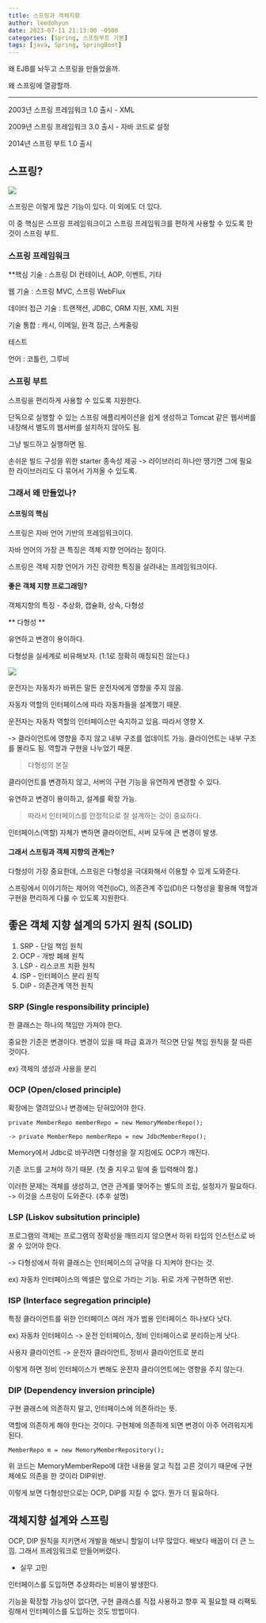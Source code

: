 ```yaml
---
title: 스프링과 객체지향
author: leedohyun
date: 2023-07-11 21:13:00 -0500
categories: [Spring, 스프링부트 기본]
tags: [java, Spring, SpringBoot]
---
```


왜 EJB를 놔두고 스프링을 만들었을까.

왜 스프링에 열광할까.

---

2003년 스프링 프레임워크 1.0 출시 - XML

2009년 스프링 프레임워크 3.0 출시 - 자바 코드로 설정

2014년 스프링 부트 1.0 출시

## 스프링?

![](https://blog.kakaocdn.net/dn/cTUGcI/btsnoE002UT/JifDcOQV2IS7qcT6wdyMP0/img.png)

스프링은 이렇게 많은 기능이 있다. 이 외에도 더 있다.

이 중 핵심은 스프링 프레임워크이고 스프링 프레임워크를 편하게 사용할 수 있도록 한 것이 스프링 부트.

### 스프링 프레임워크

**핵심 기술 : 스프링 DI 컨테이너, AOP, 이벤트, 기타

웹 기술 : 스프링 MVC, 스프링 WebFlux

데이터 접근 기술 : 트랜잭션, JDBC, ORM 지원, XML 지원

기술 통합 : 캐시, 이메일, 원격 접근, 스케줄링

테스트

언어 : 코틀린, 그루비

### 스프링 부트

스프링을 편리하게 사용할 수 있도록 지원한다.

단독으로 실행할 수 있는 스프링 애플리케이션을 쉽게 생성하고 Tomcat 같은 웹서버를 내장해서 별도의 웹서버를 설치하지 않아도 됨.

그냥 빌드하고 실행하면 됨.

손쉬운 빌드 구성을 위한 starter 종속성 제공 -> 라이브러리 하나만 땡기면 그에 필요한 라이브러리도 다 묶어서 가져올 수 있도록.

### 그래서 왜 만들었나?

#### 스프링의 핵심

스프링은 자바 언어 기반의 프레임워크이다.

자바 언어의 가장 큰 특징은 객체 지향 언어라는 점이다.

스프링은 객체 지향 언어가 가진 강력한 특징을 살려내는 프레임워크이다.

#### 좋은 객체 지향 프로그래밍?

객체지향의 특징 - 추상화, 캡슐화, 상속, 다형성

** 다형성 **

유연하고 변경이 용이하다.

다형성을 실세계로 비유해보자. (1:1로 정확히 매칭되진 않는다.)

![](https://blog.kakaocdn.net/dn/AbGh5/btsnom7q2Hn/hSiVjdei0s5Jq9JLfkvFe0/img.png)

운전자는 자동차가 바뀌든 말든 운전자에게 영향을 주지 않음. 

자동차 역할의 인터페이스에 따라 자동차들을 설계했기 때문.

운전자는 자동차 역할의 인터페이스만 숙지하고 있음. 따라서 영향 X.

-> 클라이언트에 영향을 주지 않고 내부 구조를 업데이트 가능. 클라이언트는 내부 구조를 몰라도 됨. 역할과 구현을 나누었기 때문.

>  다형성의 본질

클라이언트를 변경하지 않고, 서버의 구현 기능을 유연하게 변경할 수 있다.

유연하고 변경이 용이하고, 설계를 확장 가능. 

>  따라서 인터페이스를 안정적으로 잘 설계하는 것이 중요하다. 

인터페이스(역할) 자체가 변하면 클라이언트, 서버 모두에 큰 변경이 발생.

#### 그래서 스프링과 객체 지향의 관계는?

다형성이 가장 중요한데, 스프링은 다형성을 극대화해서 이용할 수 있게 도와준다.

스프링에서 이야기하는 제어의 역전(loC), 의존관계 주입(DI)은 다형성을 활용해 역할과 구현을 편리하게 다룰 수 있도록 지원한다.

## 좋은 객체 지향 설계의 5가지 원칙 (SOLID)

1. SRP - 단일 책임 원칙
2. OCP - 개방 폐쇄 원칙
3. LSP - 리스코프 치환 원칙
4. ISP - 인터페이스 분리 원칙
5. DIP - 의존관계 역전 원칙

### SRP (Single responsibility principle)

한 클래스는 하나의 책임만 가져야 한다.

중요한 기준은 변경이다. 변경이 있을 때 파급 효과가 적으면 단일 책임 원칙을 잘 따른 것이다.

ex) 객체의 생성과 사용을 분리

### OCP (Open/closed principle)

확장에는 열려있으나 변경에는 닫혀있어야 한다.

```
private MemberRepo memberRepo = new MemoryMemberRepo();

-> private MemberRepo memberRepo = new JdbcMemberRepo();
```

Memory에서 Jdbc로 바꾸려면 다형성을 잘 지킴에도 OCP가 깨진다.

기존 코드를 고쳐야 하기 때문. (첫 줄 지우고 밑에 줄 입력해야 함.)

이러한 문제는 객체를 생성하고, 연관 관계를 맺어주는 별도의 조립, 설정자가 필요하다. -> 이것을 스프링이 도와준다. (추후 설명)

### LSP (Liskov subsitution principle)

프로그램의 객체는 프로그램의 정확성을 깨뜨리지 않으면서 하위 타입의 인스턴스로 바꿀 수 있어야 한다.

-> 다형성에서 하위 클래스는 인터페이스의 규약을 다 지켜야 한다는 것.

ex) 자동차 인터페이스의 엑셀은 앞으로 가라는 기능. 뒤로 가게 구현하면 위반.

### ISP (Interface segregation principle)

특정 클라이언트를 위한 인터페이스 여러 개가 범용 인터페이스 하나보다 낫다.

ex) 자동차 인터페이스 -> 운전 인터페이스, 정비 인터페이스로 분리하는게 낫다.

사용자 클라이언트 -> 운전자 클라이언트, 정비사 클라이언트로 분리

이렇게 하면 정비 인터페이스가 변해도 운전자 클라이언트에는 영향을 주지 않는다.

### DIP (Dependency inversion principle)

구현 클래스에 의존하지 말고, 인터페이스에 의존하라는 뜻.

역할에 의존하게 해야 한다는 것이다. 구현체에 의존하게 되면 변경이 아주 어려워지게 된다.

```
MemberRepo m = new MemoryMemberRepository();
```

위 코드는 MemoryMemberRepo에 대한 내용을 알고 직접 고른 것이기 때문에 구현체에도 의존을 한 것이라 DIP위반.

이렇게 보면 다형성만으로는 OCP, DIP를 지킬 수 없다. 뭔가 더 필요하다.

## 객체지향 설계와 스프링

OCP, DIP 원칙을 지키면서 개발을 해보니 할일이 너무 많았다. 배보다 배꼽이 더 큰 느낌. 그래서 프레임워크로 만들어버렸다.

- 실무 고민

인터페이스를 도입하면 추상화라는 비용이 발생한다.

기능을 확장할 가능성이 없다면, 구현 클래스를 직접 사용하고 향후 꼭 필요할 때 리팩토링해서 인터페이스를 도입하는 것도 방법이다.


